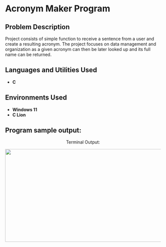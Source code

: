 <h1>Acronym Maker Program</h1>

<h2>Problem Description</h2>
Project consists of simple function to receive a sentence from a user and create a resulting acronym. The project focuses on data management and organization as a given acronym can then be later looked up and its full name can be returned.

<h2>Languages and Utilities Used</h2>

- <b>C</b> 

<h2>Environments Used </h2>

- <b>Windows 11</b>
- <b>C Lion</b>

<h2>Program sample output:</h2>

<p align="center">Terminal Output:</p>
<p align="center">
  <img src="./photos/ChemicalKineticsOutput.png" alt="Alt Text" width="1100" height="300">
</p>
